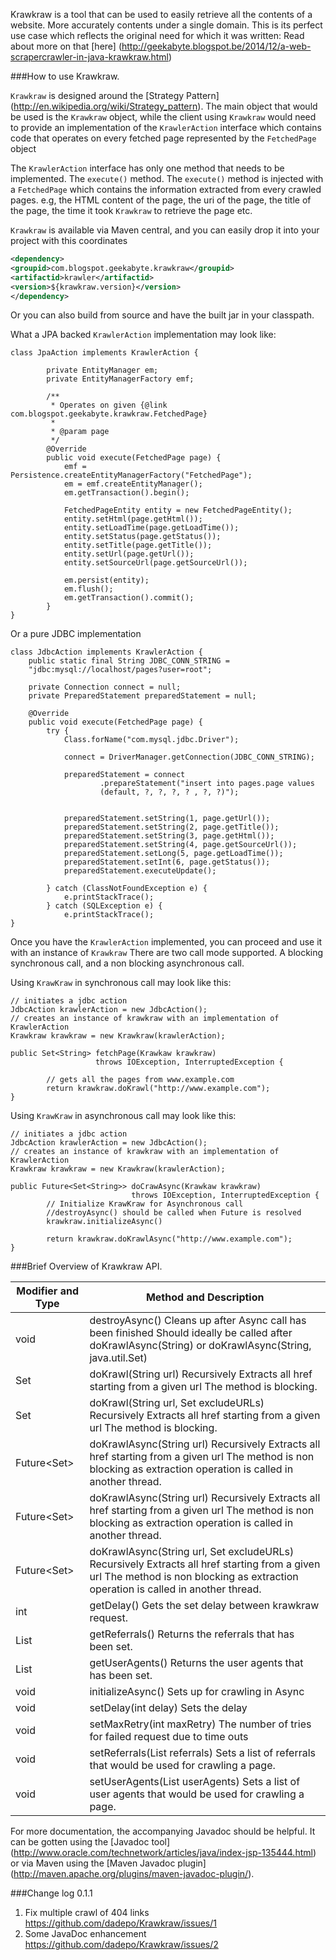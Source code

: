 Krawkraw is a tool that can be used to easily retrieve all the contents of a website. More accurately contents under a 
single domain. This is its perfect use case which reflects the original need for which it was written: Read about more
on that [here] (http://geekabyte.blogspot.be/2014/12/a-web-scrapercrawler-in-java-krawkraw.html)

###How to use Krawkraw.

`Krawkraw` is designed around the [Strategy Pattern] (http://en.wikipedia.org/wiki/Strategy_pattern). The main object that
would be used is the `Krawkraw` object, while the client using `Krawkraw` would need to provide an implementation of the
`KrawlerAction` interface which contains code that operates on every fetched page represented by the `FetchedPage` object

The `KrawlerAction` interface has only one method that needs to be implemented. The `execute()` method. The `execute()`
method is injected with a `FetchedPage` which contains the information extracted from every crawled pages. e.g, the HTML
content of the page, the uri of the page, the title of the page, the time it took `Krawkraw` to retrieve the page etc.

`Krawkraw` is available via Maven central, and you can easily drop it into your project with this coordinates

```xml
<dependency>
<groupid>com.blogspot.geekabyte.krawkraw</groupid>
<artifactid>krawler</artifactid>
<version>${krawkraw.version}</version>
</dependency>
```

Or you can also build from source and have the built jar in your classpath.

What a JPA backed `KrawlerAction` implementation may look like:

```
class JpaAction implements KrawlerAction {

        private EntityManager em;
        private EntityManagerFactory emf;

        /**
         * Operates on given {@link com.blogspot.geekabyte.krawkraw.FetchedPage}
         *
         * @param page
         */
        @Override
        public void execute(FetchedPage page) {
            emf = Persistence.createEntityManagerFactory("FetchedPage");
            em = emf.createEntityManager();
            em.getTransaction().begin();

            FetchedPageEntity entity = new FetchedPageEntity();
            entity.setHtml(page.getHtml());
            entity.setLoadTime(page.getLoadTime());
            entity.setStatus(page.getStatus());
            entity.setTitle(page.getTitle());
            entity.setUrl(page.getUrl());
            entity.setSourceUrl(page.getSourceUrl());

            em.persist(entity);
            em.flush();
            em.getTransaction().commit();
        }
}
```

Or a pure JDBC implementation

```
class JdbcAction implements KrawlerAction {
    public static final String JDBC_CONN_STRING = 
    "jdbc:mysql://localhost/pages?user=root";
    
    private Connection connect = null;
    private PreparedStatement preparedStatement = null;
    
    @Override
    public void execute(FetchedPage page) {
        try {
            Class.forName("com.mysql.jdbc.Driver");

            connect = DriverManager.getConnection(JDBC_CONN_STRING);

            preparedStatement = connect
                    .prepareStatement("insert into pages.page values 
                    (default, ?, ?, ?, ? , ?, ?)");


            preparedStatement.setString(1, page.getUrl());
            preparedStatement.setString(2, page.getTitle());
            preparedStatement.setString(3, page.getHtml());
            preparedStatement.setString(4, page.getSourceUrl());
            preparedStatement.setLong(5, page.getLoadTime());
            preparedStatement.setInt(6, page.getStatus());
            preparedStatement.executeUpdate();

        } catch (ClassNotFoundException e) {
            e.printStackTrace();
        } catch (SQLException e) {
            e.printStackTrace();
}
```

Once you have the `KrawlerAction` implemented, you can proceed and use it with an instance of `Krawkraw` There are two
call mode supported. A blocking synchronous call, and a non blocking asynchronous call.

Using `KrawKraw` in synchronous call may look like this:
 
```
// initiates a jdbc action
JdbcAction krawlerAction = new JdbcAction();
// creates an instance of krawkraw with an implementation of KrawlerAction
Krawkraw krawkraw = new Krawkraw(krawlerAction);
        
public Set<String> fetchPage(Krawkaw krawkraw) 
				   throws IOException, InterruptedException {
                
        // gets all the pages from www.example.com
        return krawkraw.doKrawl("http://www.example.com");
}
```

Using `KrawKraw` in asynchronous call may look like this:
 
```
// initiates a jdbc action
JdbcAction krawlerAction = new JdbcAction();
// creates an instance of krawkraw with an implementation of KrawlerAction
Krawkraw krawkraw = new Krawkraw(krawlerAction);

public Future<Set<String>> doCrawAsync(Krawkaw krawkraw) 
                           throws IOException, InterruptedException {
        // Initialize KrawKraw for Asynchronous call
        //destroyAsync() should be called when Future is resolved
        krawkraw.initializeAsync()
        
        return krawkraw.doKrawlAsync("http://www.example.com");
}
```
###Brief Overview of Krawkraw API.

| Modifier and Type  | Method and Description |
| ------------- | ------------- |
| void  | destroyAsync() Cleans up after Async call has been finished Should ideally be called after doKrawlAsync(String) or doKrawlAsync(String, java.util.Set)  |
| Set<String>  | doKrawl(String url) Recursively Extracts all href starting from a given url The method is blocking. |
| Set<String>  | doKrawl(String url, Set<String> excludeURLs) Recursively Extracts all href starting from a given url The method is blocking. |
| Future<Set<String>>  | doKrawlAsync(String url) Recursively Extracts all href starting from a given url The method is non blocking as extraction operation is called in another thread. |
| Future<Set<String>> | doKrawlAsync(String url) Recursively Extracts all href starting from a given url The method is non blocking as extraction operation is called in another thread. |
| Future<Set<String>> | doKrawlAsync(String url, Set<String> excludeURLs) Recursively Extracts all href starting from a given url The method is non blocking as extraction operation is called in another thread. |
| int | getDelay() Gets the set delay between krawkraw request. |
| List<String> | getReferrals() Returns the referrals that has been set. |
| List<String> | getUserAgents() Returns the user agents that has been set. |
| void | initializeAsync() Sets up for crawling in Async |
| void | setDelay(int delay) Sets the delay |
| void | setMaxRetry(int maxRetry) The number of tries for failed request due to time outs |
| void | setReferrals(List<String> referrals) Sets a list of referrals that would be used for crawling a page. |
| void | setUserAgents(List<String> userAgents) Sets a list of user agents that would be used for crawling a page. |

For more documentation, the accompanying Javadoc should be helpful. It can be gotten using the
[Javadoc tool] (http://www.oracle.com/technetwork/articles/java/index-jsp-135444.html) or via Maven using the
[Maven Javadoc plugin] (http://maven.apache.org/plugins/maven-javadoc-plugin/).

###Change log
0.1.1

1. Fix multiple crawl of 404 links https://github.com/dadepo/Krawkraw/issues/1
2. Some JavaDoc enhancement https://github.com/dadepo/Krawkraw/issues/2